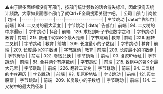 :warning:由于很多面经都没有写部门，按部门统计频数的话会有失标准，因此没有去统计频数，大家如果面哪个部门了就Ctrl+F全局搜索关键字吧。
| 公司   | 部门       | 岗位 | 题目                |
|------|----------|----|-------------------|
| 字节跳动 | data广告部门 | 前端 | 104\. 二叉树的最大深度    |
| 字节跳动 | data广告部门 | 前端 | 94\. 二叉树的中序遍历     |
| 字节跳动 | 抖音       | 前端 | 129\. 求根到叶子节点数字之和 |
| 字节跳动 | 教育       | 前端 | 215\. 数组中的第K个最大元素 |
| 字节跳动 | 教育       | 前端 | 226\. 翻转二叉树       |
| 字节跳动 | 教育       | 前端 | 209\. 长度最小的子数组    |
| 字节跳动 | 教育       | 前端 | 209\. 长度最小的子数组    |
| 字节跳动 | 教育       | 前端 | 209\. 长度最小的子数组    |
| 字节跳动 |          | 前端 | 322\. 零钱兑换        |
| 字节跳动 |          | 前端 | 93\. 复原IP地址       |
| 字节跳动 |          | 前端 | 88\. 合并两个有序数组     |
| 字节跳动 |          | 前端 | 215\. 数组中的第K个最大元素 |
| 字节跳动 |          | 前端 | 226\. 翻转二叉树       |
| 字节跳动 |          | 前端 | 94\. 二叉树的中序遍历     |
| 字节跳动 |          | 前端 | 93\. 复原IP地址       |
| 字节跳动 |          | 前端 | 121\.买卖股票         |
| 字节跳动 |          | 前端 | 209\. 长度最小的子数组    |
| 字节跳动 |          | 前端 | 124\. 二叉树中的最大路径和  |
